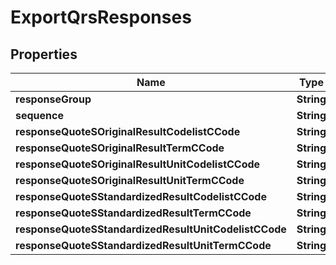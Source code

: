 

# ExportQrsResponses


## Properties

| Name | Type | Description | Notes |
|------------ | ------------- | ------------- | -------------|
|**responseGroup** | **String** |  |  [optional] |
|**sequence** | **String** |  |  [optional] |
|**responseQuoteSOriginalResultCodelistCCode** | **String** |  |  [optional] |
|**responseQuoteSOriginalResultTermCCode** | **String** |  |  [optional] |
|**responseQuoteSOriginalResultUnitCodelistCCode** | **String** |  |  [optional] |
|**responseQuoteSOriginalResultUnitTermCCode** | **String** |  |  [optional] |
|**responseQuoteSStandardizedResultCodelistCCode** | **String** |  |  [optional] |
|**responseQuoteSStandardizedResultTermCCode** | **String** |  |  [optional] |
|**responseQuoteSStandardizedResultUnitCodelistCCode** | **String** |  |  [optional] |
|**responseQuoteSStandardizedResultUnitTermCCode** | **String** |  |  [optional] |



